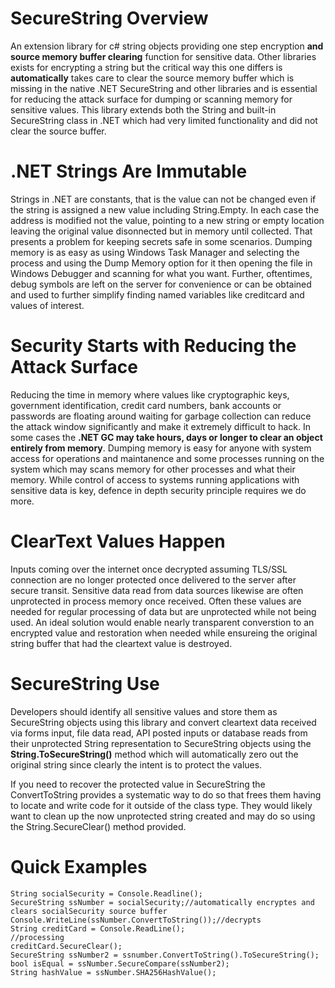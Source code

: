 # SecureString Overview

An extension library for c# string objects providing one step encryption **and source memory buffer clearing** function for sensitive data.  Other libraries exists for encrypting a string but the critical way this one differs is **automatically** takes care to clear the source memory buffer which is missing in the native .NET SecureString and other libraries and is essential for reducing the attack surface for dumping or scanning memory for sensitive values.  This library extends both the String and built-in SecureString class in .NET which had very limited functionality and did not clear the source buffer.

# .NET Strings Are Immutable

Strings in .NET are constants, that is the value can not be changed even if the string is assigned a new value including String.Empty.  In each case the address is modified not the value, pointing to a new string or empty location leaving the original value disonnected but in memory until collected.  That presents a problem for keeping secrets safe in some scenarios.  Dumping memory is as easy as using Windows Task Manager and selecting the process and using the Dump Memory option for it then opening the file in Windows Debugger and scanning for what you want.  Further, oftentimes, debug symbols are left on the server for convenience or can be obtained and used to further simplify finding named variables like creditcard and values of interest.

# Security Starts with Reducing the Attack Surface 

Reducing the time in memory where values like cryptographic keys, government identification, credit card numbers, bank accounts or passwords are floating around waiting for garbage collection can reduce the attack window significantly and make it extremely difficult to hack.  In some cases the **.NET GC may take hours, days or longer to clear an object entirely from memory**.  Dumping memory is easy for anyone with system access for operations and maintanence and some processes running on the system which may scans memory for other processes and what their memory.  While control of access to systems running applications with sensitive data is key, defence in depth security principle requires we do more.

# ClearText Values Happen

Inputs coming over the internet once decrypted assuming TLS/SSL connection are no longer protected once delivered to the server after secure transit.  Sensitive data read from data sources likewise are often unprotected in process memory once received.  Often these values are needed for regular processing of data but are unprotected while not being used.  An ideal solution would enable nearly transparent converstion to an encrypted value and restoration when needed while ensureing the original string buffer that had the cleartext value is destroyed.

# SecureString Use

Developers should identify all sensitive values and store them as SecureString objects using this library and convert cleartext data received via forms input, file data read, API posted inputs or database reads from their unprotected String representation to SecureString objects using the **String.ToSecureString()** method which will automatically zero out the original string since clearly the intent is to protect the values.

If you need to recover the protected value in SecureString the ConvertToString provides a systematic way to do so that frees them having to locate and write code for it outside of the class type. They would likely want to clean up the now unprotected string created and may do so using the String.SecureClear() method provided.

# Quick Examples
```
String socialSecurity = Console.Readline();
SecureString ssNumber = socialSecurity;//automatically encryptes and clears socialSecurity source buffer
Console.WriteLine(ssNumber.ConvertToString());//decrypts
String creditCard = Console.ReadLine();
//processing
creditCard.SecureClear();
SecureString ssNumber2 = ssnumber.ConvertToString().ToSecureString();
bool isEqual = ssNumber.SecureCompare(ssNumber2);
String hashValue = ssNumber.SHA256HashValue();
```
